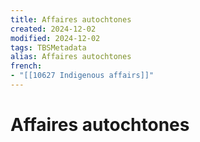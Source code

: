 ```yaml
---
title: Affaires autochtones
created: 2024-12-02
modified: 2024-12-02
tags: TBSMetadata
alias: Affaires autochtones
french:
- "[[10627 Indigenous affairs]]"
---
```

# Affaires autochtones
